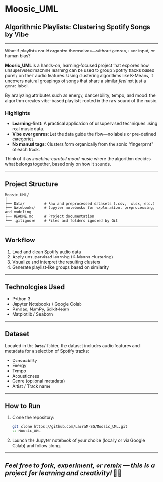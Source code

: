 # Moosic_UML 
## Algorithmic Playlists: Clustering Spotify Songs by Vibe 
---

What if playlists could organize themselves—without genres, user input, or human bias?

**Moosic_UML** is a hands-on, learning-focused project that explores how unsupervised machine learning can be used to group Spotify tracks based purely on their audio features. Using clustering algorithms like K-Means, it uncovers natural groupings of songs that share a similar *feel* not just a genre label.

By analyzing attributes such as energy, danceability, tempo, and mood, the algorithm creates vibe-based playlists rooted in the raw sound of the music.

### Highlights

- **Learning-first**: A practical application of unsupervised techniques using real music data.
- **Vibe over genres**: Let the data guide the flow—no labels or pre-defined categories.
- **No manual tags**: Clusters form organically from the sonic "fingerprint" of each track.

Think of it as *machine-curated mood music* where the algorithm decides what belongs together, based only on how it sounds.

---
## Project Structure
```
Moosic_UML/
│
├── Data/         # Raw and preprocessed datasets (.csv, .xlsx, etc.)
├── Notebooks/    # Jupyter notebooks for exploration, preprocessing, and modeling
├── README.md     # Project documentation
└── .gitignore    # Files and folders ignored by Git
```


---

## Workflow

1. Load and clean Spotify audio data  
2. Apply unsupervised learning (K-Means clustering)  
3. Visualize and interpret the resulting clusters  
4. Generate playlist-like groups based on similarity  

---

## Technologies Used

- Python 3  
- Jupyter Notebooks / Google Colab  
- Pandas, NumPy, Scikit-learn  
- Matplotlib / Seaborn  

---

## Dataset

Located in the **`Data/`** folder, the dataset includes audio features and metadata for a selection of Spotify tracks:

- Danceability  
- Energy  
- Tempo  
- Acousticness  
- Genre (optional metadata)  
- Artist / Track name  

---

## How to Run

1. Clone the repository:
   ```bash
   git clone https://github.com/LauraM-SG/Moosic_UML.git
   cd Moosic_UML
   
2. Launch the Jupyter notebook of your choice (locally or via Google Colab) and follow along.

---


  ## *Feel free to fork, experiment, or remix — this is a project for learning and creativity!* 🚀✨

